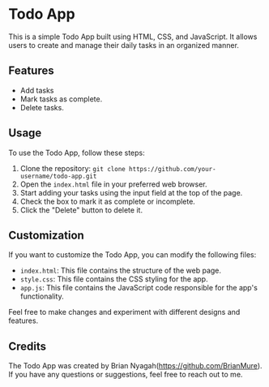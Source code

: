 # Todo App

This is a simple Todo App built using HTML, CSS, and JavaScript. It allows users to create and manage their daily tasks in an organized manner.

## Features

- Add tasks 
- Mark tasks as complete.
- Delete tasks.

## Usage

To use the Todo App, follow these steps:

1. Clone the repository: `git clone https://github.com/your-username/todo-app.git`
2. Open the `index.html` file in your preferred web browser.
3. Start adding your tasks using the input field at the top of the page.
4. Check the box to mark it as complete or incomplete.
5. Click the "Delete" button to delete it.

## Customization

If you want to customize the Todo App, you can modify the following files:

- `index.html`: This file contains the structure of the web page.
- `style.css`: This file contains the CSS styling for the app.
- `app.js`: This file contains the JavaScript code responsible for the app's functionality.

Feel free to make changes and experiment with different designs and features.

## Credits

The Todo App was created by Brian Nyagah(https://github.com/BrianMure). If you have any questions or suggestions, feel free to reach out to me.

